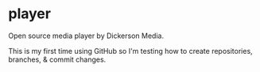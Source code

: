 # player
Open source media player by Dickerson Media.

This is my first time using GitHub so I'm testing how to create repositories, branches, & commit changes.
